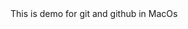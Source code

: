 <!DOCTYPE html>
<html lang="en">
<head>
    <meta charset="UTF-8">
    <meta http-equiv="X-UA-Compatible" content="IE=edge">
    <meta name="viewpoint" content="width=device-width, initial-scale=1.0">
    <title>Document</title>
</head>
<body>
    <hi> This is demo for git and github in MacOs </hi>
</body>
</html>
